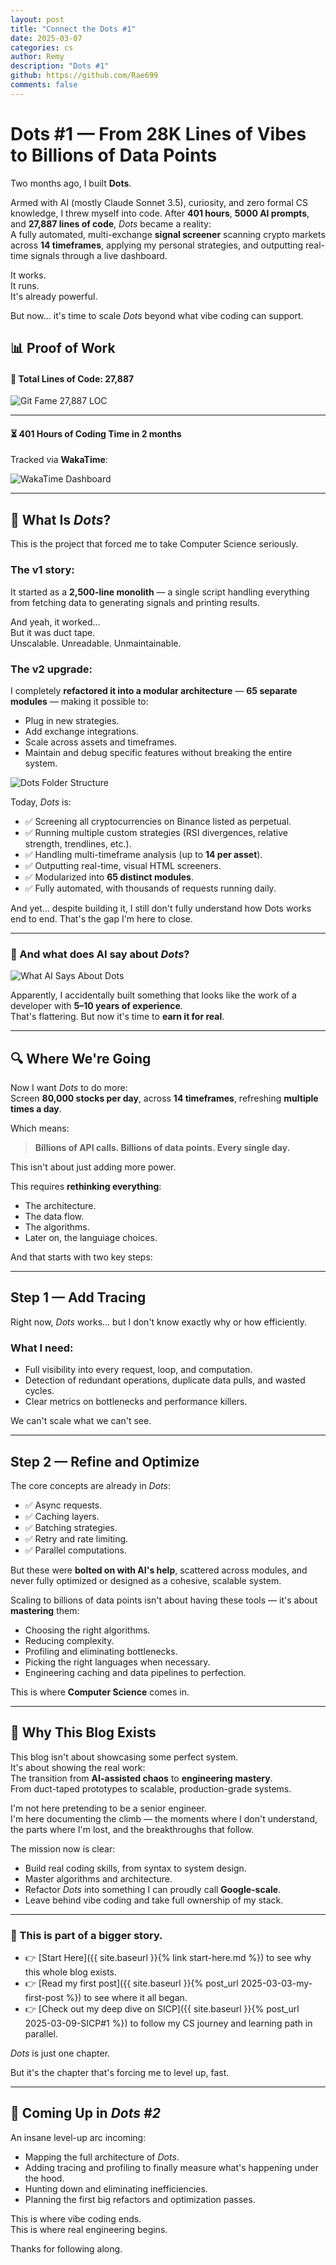 ```yaml
---
layout: post
title: "Connect the Dots #1"
date: 2025-03-07
categories: cs 
author: Remy
description: "Dots #1"
github: https://github.com/Rae699
comments: false
---
```


# Dots #1 — From 28K Lines of Vibes to Billions of Data Points

Two months ago, I built **Dots**.

Armed with AI (mostly Claude Sonnet 3.5), curiosity, and zero formal CS knowledge, I threw myself into code. 
After **401 hours**, **5000 AI prompts**, and **27,887 lines of code**, *Dots* became a reality:  
A fully automated, multi-exchange **signal screener** scanning crypto markets across **14 timeframes**, applying my personal strategies, and outputting real-time signals through a live dashboard.

It works.  
It runs.  
It's already powerful.  

But now... it's time to scale *Dots* beyond what vibe coding can support.  


## 📊 Proof of Work

#### 🚀 **Total Lines of Code: 27,887**

![Git Fame 27,887 LOC](git-fame-27887.png)

---

#### ⏳ **401 Hours of Coding Time in 2 months**

Tracked via **WakaTime**:  

![WakaTime Dashboard](wakatime-dashboard.png)


---

## 🧠 What Is *Dots*?

This is the project that forced me to take Computer Science seriously.

### The v1 story:
It started as a **2,500-line monolith** — a single script handling everything from fetching data to generating signals and printing results.

And yeah, it worked...  
But it was duct tape.  
Unscalable. Unreadable. Unmaintainable.

### The v2 upgrade:
I completely **refactored it into a modular architecture** — **65 separate modules** — making it possible to:
- Plug in new strategies.
- Add exchange integrations.
- Scale across assets and timeframes.
- Maintain and debug specific features without breaking the entire system.

![Dots Folder Structure](dots-src-organziation.png)

Today, *Dots* is:
- ✅ Screening all cryptocurrencies on Binance listed as perpetual.
- ✅ Running multiple custom strategies (RSI divergences, relative strength, trendlines, etc.).
- ✅ Handling multi-timeframe analysis (up to **14 per asset**).
- ✅ Outputting real-time, visual HTML screeners.
- ✅ Modularized into **65 distinct modules**.
- ✅ Fully automated, with thousands of requests running daily.

And yet… despite building it, I still don't fully understand how Dots works end to end.
That's the gap I'm here to close.


---

### 🧠 And what does AI say about *Dots*?

![What AI Says About Dots](what-ai-says-about-the-dots.png)

Apparently, I accidentally built something that looks like the work of a developer with **5–10 years of experience**.  
That's flattering. But now it's time to **earn it for real**.


---

## 🔍 Where We're Going  

Now I want *Dots* to do more:  
Screen **80,000 stocks per day**, across **14 timeframes**, refreshing **multiple times a day**.

Which means:

> **Billions of API calls. Billions of data points. Every single day.**

This isn't about just adding more power.  

This requires **rethinking everything**:  
- The architecture.  
- The data flow.  
- The algorithms.  
- Later on, the languiage choices.

And that starts with two key steps:


---

## Step 1 — Add **Tracing**

Right now, *Dots* works… but I don't know exactly why or how efficiently.  

### What I need:
- Full visibility into every request, loop, and computation.
- Detection of redundant operations, duplicate data pulls, and wasted cycles.
- Clear metrics on bottlenecks and performance killers.

We can't scale what we can't see.


---

## Step 2 — Refine and Optimize  

The core concepts are already in *Dots*:
- ✅ Async requests.
- ✅ Caching layers.
- ✅ Batching strategies.
- ✅ Retry and rate limiting.
- ✅ Parallel computations.

But these were **bolted on with AI's help**, scattered across modules, and never fully optimized or designed as a cohesive, scalable system.

Scaling to billions of data points isn't about having these tools — it's about **mastering** them:
- Choosing the right algorithms.
- Reducing complexity.
- Profiling and eliminating bottlenecks.
- Picking the right languages when necessary.
- Engineering caching and data pipelines to perfection.

This is where **Computer Science** comes in.


---

## 🚀 Why This Blog Exists  

This blog isn't about showcasing some perfect system.  
It's about showing the real work:  
The transition from **AI-assisted chaos** to **engineering mastery**.  
From duct-taped prototypes to scalable, production-grade systems.

I'm not here pretending to be a senior engineer.  
I'm here documenting the climb — the moments where I don't understand, the parts where I'm lost, and the breakthroughs that follow.

The mission now is clear:
- Build real coding skills, from syntax to system design.
- Master algorithms and architecture.
- Refactor *Dots* into something I can proudly call **Google-scale**.
- Leave behind vibe coding and take full ownership of my stack.


---

### 🚀 This is part of a bigger story.

- 👉 [Start Here]({{ site.baseurl }}{% link start-here.md %}) to see why this whole blog exists.  
- 👉 [Read my first post]({{ site.baseurl }}{% post_url 2025-03-03-my-first-post %}) to see where it all began.  
- 👉 [Check out my deep dive on SICP]({{ site.baseurl }}{% post_url 2025-03-09-SICP#1 %}) to follow my CS journey and learning path in parallel.  

*Dots* is just one chapter. 

But it's the chapter that's forcing me to level up, fast.


---

## 📌 Coming Up in *Dots #2*  

An insane level-up arc incoming:  
- Mapping the full architecture of *Dots*.  
- Adding tracing and profiling to finally measure what's happening under the hood.  
- Hunting down and eliminating inefficiencies.  
- Planning the first big refactors and optimization passes.  

This is where vibe coding ends.  
This is where real engineering begins.  

Thanks for following along.

